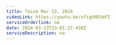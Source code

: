 ```yaml
---
title: Taize Mar 13, 2024
videoLink: https://youtu.be/vfigUHESmFI
serviceOrderlink: na
date: 2024-03-13T23:01:27.438Z
serviceDescription: n﻿a
---
```

